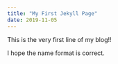 ```yaml
---
title: "My First Jekyll Page"
date: 2019-11-05
---
```


This is the very first line of my blog!!

I hope the name format is correct.
